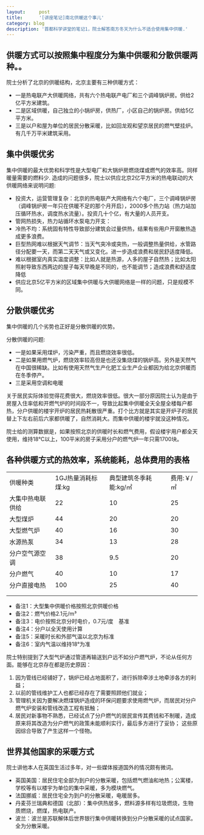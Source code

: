 ```yaml
---
layout:     post
title:      '[讲座笔记]南北供暖这个事儿'
category: blog
description: '首都科学讲堂的笔记1，院士解答南方冬天为什么不适合使用集中供暖.'
---
```


## **供暖方式可以按照集中程度分为集中供暖和分散供暖两种。**。

院士分析了北京的供暖结构，北京主要有三种供暖方式：

- 一是热电联产大供暖网络，共有六个热电联产电厂和三个调峰锅炉房。供给2亿平方米建筑。
- 二是区域供暖，自己独立的小锅炉房，供热厂，小区自己的锅炉房。供给5亿平方米。
- 三是以户和屋为单位的居民分散采暖，比如回龙观和望京居民的燃气壁挂炉。有几千万平米建筑采用。

## **集中供暖优劣**

集中供暖的最大优势和科学性是大型电厂和大锅炉房燃烧煤或燃气的效率高。同样暖量需要的燃料少.
造成的问题很多，院士以供应北京2亿平方米的热电联动的大供暖网络来说明问题:

- 投资大，运营管理复杂：北京的热电联产大网络有六个电厂，三个调峰锅炉房（调峰锅炉房一年只在供暖不足的那个月开启），2000多个热力站（热力站加压循环热水，调度热水流量）。投资几十个亿，有大量的人员开支。
- 管网热损失，热力站循环水泵电力开支：
- 冷热不均：系统固有特性导致部分建筑会过量供热，结果有些用户开窗散热造成更多浪费。
- 巨型热网难以根据天气调节：当天气突冷或突热，一般调整热量供给，水管路径分配要一天，而第二天天气或又变化。进一步造成浪费和居民舒适度降低。
- 难以根据室内真实温度调整：比如人就是热源，人多的屋子自然热；比如太阳照射导致东西两边的屋子每天早晚是不同的，也不能调节；造成浪费和舒适度降低
- 供应北京5亿平方米的区域集中供暖与大供暖网络是一样的问题，只是规模不同。

## **分散供暖优劣**

集中供暖的几个劣势也正好是分散供暖的优势。

分散供暖的问题:

- 一是如果采用煤炉，污染严重，而且燃烧效率很低。
- 二是如果用燃气炉，燃烧效率较高但是也还没集烧煤的锅炉高。另外是天然气在中国很稀缺。比如有使用天然气生产化肥工业生产企业都因为给北京供暖而在冬季停产。
- 三是采用空调和电暖

关于居民实际体验觉得花费很大，燃烧效率很低。很大一部分原因院士认为是由于房屋入住率低和开燃气炉的时间段不一，导致比起集中供暖全天全屋全楼每户都热，分户供暖的楼宇开炉的居民热耗散很严重。打个比方就是其实是开炉子的居民替上下左右前后六家都供暖了，自然消耗大。而集中供暖的楼宇就没这种情况。

院士给的测算数据是，如果按照北京的供暖时长和燃气费用，假设楼宇用户都全天使用，维持18°C以上，100平米的房子采用分户的燃气炉一年只需1700块。

## **各种供暖方式的热效率，系统能耗，总体费用的表格**

<table>
 <tr>
  <td>
   供暖种类
  </td>
  <td>
   1GJ热量消耗标煤:kg
  </td>
  <td>
   典型建筑冬季耗能:kg/㎡
  </td>
  <td>
   费用:￥/㎡
  </td>
 </tr>
 <tr>
  <td>
   大集中热电联供给
  </td>
  <td>
   22
  </td>
  <td>
   10
  </td>
  <td>
   25
  </td>
 </tr>
 <tr>
  <td>
   大型煤炉
  </td>
  <td>
   44
  </td>
  <td>
   20
  </td>
  <td>
   20
  </td>
 </tr>
 <tr>
  <td>
   大型燃气炉
  </td>
  <td>
   40
  </td>
  <td>
   16
  </td>
  <td>
   30
  </td>
 </tr>
 <tr>
  <td>
   水源热泵
  </td>
  <td>
   34
  </td>
  <td>
   13
  </td>
  <td>
   28
  </td>
 </tr>
 <tr>
  <td>
   分户空气源空调
  </td>
  <td>
   38
  </td>
  <td>
   9.5
  </td>
  <td>
   20
  </td>
 </tr>
 <tr>
  <td>
   分户燃气
  </td>
  <td>
   40
  </td>
  <td>
   10
  </td>
  <td>
   17
  </td>
 </tr>
 <tr>
  <td>
   分户直接电热
  </td>
  <td>
   100
  </td>
  <td>
   25
  </td>
  <td>
   40
  </td>
 </tr>
 <tr>
  <td>
  </td>
 </tr>
 <tr>
  <td>
  </td>
 </tr>
</table>

- 备注1：大型集中供暖价格按照北京供暖价格
- 备注2：燃气价格2.1元/m³
- 备注3：电价按照北京分时电价，0.7元/度　基准
- 备注4：分户以全天使用计算
- 备注5：采暖时长和外部气温以北京为标准
- 备注6：室内气温以维持18°为准

院士特别提到了大型气炉通过管道再输送到户远不如分户燃气炉，不论从任何方面。能够在北京存在都是历史原因：

1. 因为管线已经铺好了，锅炉已经占地面积了，进行拆除牵涉土地牵涉各方的利益；
2. 以前的管线维护工人也都已经存在了需要照顾他们就业；
3. 管理机关因为要解决燃煤锅炉造成的环保问题要求使用燃气炉，而居民对分户燃气炉安装和管线改造工程有抵触；
4. 居民对新事物不熟悉，已经试点了分户燃气的居民宣传其费钱和不制暖，造成原来将其改造为分户燃气的政策未能顺利实行，最后多方进行了妥协；
这些原因综合导致了产生这样一个怪物。

## **世界其他国家的采暖方式**

院士讲他本人在英国生活过多年，对一些媒体报道国外的情况颇有微词。

- 英国美国：居民住宅全部为到户的分散采暖，包括燃气燃油和地热；公寓楼，学校等有以楼宇为单位的集中采暖，多为模块燃气。
- 法国挪威：居民住宅全为到户的分散采暖，电暖居多。
- 丹麦芬兰瑞典和德国（北部）：集中供热居多，燃料源多样有垃圾燃烧，生物质燃烧，燃煤，热电联产。
- 波兰：波兰是苏联解体后世界银行集中供暖转换到分户分散采暖的试点国家。全为分散采暖。

